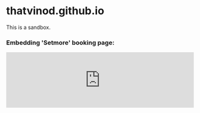 # thatvinod.github.io
This is a sandbox.

### <i class="fas fa-vial" aria-hidden="true"></i> Embedding 'Setmore' booking page:
<iframe src="https://ideis.setmore.com/" scrolling="yes" width="100%" frameborder="0"></iframe>
